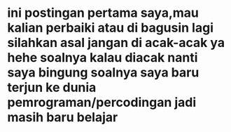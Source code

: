 # ini postingan pertama saya,mau kalian perbaiki atau di bagusin lagi silahkan asal jangan di acak-acak ya hehe soalnya kalau diacak nanti saya bingung soalnya saya baru terjun ke dunia pemrograman/percodingan jadi masih baru belajar